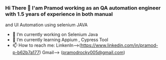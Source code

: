 ### Hi There 👋  I'am Pramod working as an QA automation engineer with 1.5 years of experience in both manual
and UI Automation using selenium JAVA



- 🔭 I’m currently working on Selenium Java
- 🌱 I’m currently learning  Appium , Cypress Tool
- 📫 How to reach me: LinkenIn-->(https://www.linkedin.com/in/pramod-p-b62b7a177) Gmail--> (pramodrocky005@gmail.com)
